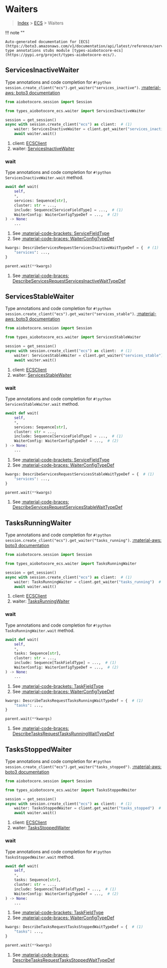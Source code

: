 # Waiters

> [Index](../README.md) > [ECS](./README.md) > Waiters

!!! note ""

    Auto-generated documentation for [ECS](https://boto3.amazonaws.com/v1/documentation/api/latest/reference/services/ecs.html#ECS)
    type annotations stubs module [types-aiobotocore-ecs](https://pypi.org/project/types-aiobotocore-ecs/).

## ServicesInactiveWaiter

Type annotations and code completion for `#!python session.create_client("ecs").get_waiter("services_inactive")`.
[:material-aws: boto3 documentation](https://boto3.amazonaws.com/v1/documentation/api/latest/reference/services/ecs.html#ECS.Waiter.ServicesInactive)

```python title="Usage example"
from aiobotocore.session import Session

from types_aiobotocore_ecs.waiter import ServicesInactiveWaiter

session = get_session()
async with session.create_client("ecs") as client:  # (1)
    waiter: ServicesInactiveWaiter = client.get_waiter("services_inactive")  # (2)
    await waiter.wait()
```

1. client: [ECSClient](./client.md)
2. waiter: [ServicesInactiveWaiter](./waiters.md#servicesinactivewaiter)


### wait

Type annotations and code completion for `#!python ServicesInactiveWaiter.wait` method.

```python title="Method definition"
await def wait(
    self,
    *,
    services: Sequence[str],
    cluster: str = ...,
    include: Sequence[ServiceFieldType] = ...,  # (1)
    WaiterConfig: WaiterConfigTypeDef = ...,  # (2)
) -> None:
    ...
```

1. See [:material-code-brackets: ServiceFieldType](./literals.md#servicefieldtype) 
2. See [:material-code-braces: WaiterConfigTypeDef](./type_defs.md#waiterconfigtypedef) 


```python title="Usage example with kwargs"
kwargs: DescribeServicesRequestServicesInactiveWaitTypeDef = {  # (1)
    "services": ...,
}

parent.wait(**kwargs)
```

1. See [:material-code-braces: DescribeServicesRequestServicesInactiveWaitTypeDef](./type_defs.md#describeservicesrequestservicesinactivewaittypedef) 
## ServicesStableWaiter

Type annotations and code completion for `#!python session.create_client("ecs").get_waiter("services_stable")`.
[:material-aws: boto3 documentation](https://boto3.amazonaws.com/v1/documentation/api/latest/reference/services/ecs.html#ECS.Waiter.ServicesStable)

```python title="Usage example"
from aiobotocore.session import Session

from types_aiobotocore_ecs.waiter import ServicesStableWaiter

session = get_session()
async with session.create_client("ecs") as client:  # (1)
    waiter: ServicesStableWaiter = client.get_waiter("services_stable")  # (2)
    await waiter.wait()
```

1. client: [ECSClient](./client.md)
2. waiter: [ServicesStableWaiter](./waiters.md#servicesstablewaiter)


### wait

Type annotations and code completion for `#!python ServicesStableWaiter.wait` method.

```python title="Method definition"
await def wait(
    self,
    *,
    services: Sequence[str],
    cluster: str = ...,
    include: Sequence[ServiceFieldType] = ...,  # (1)
    WaiterConfig: WaiterConfigTypeDef = ...,  # (2)
) -> None:
    ...
```

1. See [:material-code-brackets: ServiceFieldType](./literals.md#servicefieldtype) 
2. See [:material-code-braces: WaiterConfigTypeDef](./type_defs.md#waiterconfigtypedef) 


```python title="Usage example with kwargs"
kwargs: DescribeServicesRequestServicesStableWaitTypeDef = {  # (1)
    "services": ...,
}

parent.wait(**kwargs)
```

1. See [:material-code-braces: DescribeServicesRequestServicesStableWaitTypeDef](./type_defs.md#describeservicesrequestservicesstablewaittypedef) 
## TasksRunningWaiter

Type annotations and code completion for `#!python session.create_client("ecs").get_waiter("tasks_running")`.
[:material-aws: boto3 documentation](https://boto3.amazonaws.com/v1/documentation/api/latest/reference/services/ecs.html#ECS.Waiter.TasksRunning)

```python title="Usage example"
from aiobotocore.session import Session

from types_aiobotocore_ecs.waiter import TasksRunningWaiter

session = get_session()
async with session.create_client("ecs") as client:  # (1)
    waiter: TasksRunningWaiter = client.get_waiter("tasks_running")  # (2)
    await waiter.wait()
```

1. client: [ECSClient](./client.md)
2. waiter: [TasksRunningWaiter](./waiters.md#tasksrunningwaiter)


### wait

Type annotations and code completion for `#!python TasksRunningWaiter.wait` method.

```python title="Method definition"
await def wait(
    self,
    *,
    tasks: Sequence[str],
    cluster: str = ...,
    include: Sequence[TaskFieldType] = ...,  # (1)
    WaiterConfig: WaiterConfigTypeDef = ...,  # (2)
) -> None:
    ...
```

1. See [:material-code-brackets: TaskFieldType](./literals.md#taskfieldtype) 
2. See [:material-code-braces: WaiterConfigTypeDef](./type_defs.md#waiterconfigtypedef) 


```python title="Usage example with kwargs"
kwargs: DescribeTasksRequestTasksRunningWaitTypeDef = {  # (1)
    "tasks": ...,
}

parent.wait(**kwargs)
```

1. See [:material-code-braces: DescribeTasksRequestTasksRunningWaitTypeDef](./type_defs.md#describetasksrequesttasksrunningwaittypedef) 
## TasksStoppedWaiter

Type annotations and code completion for `#!python session.create_client("ecs").get_waiter("tasks_stopped")`.
[:material-aws: boto3 documentation](https://boto3.amazonaws.com/v1/documentation/api/latest/reference/services/ecs.html#ECS.Waiter.TasksStopped)

```python title="Usage example"
from aiobotocore.session import Session

from types_aiobotocore_ecs.waiter import TasksStoppedWaiter

session = get_session()
async with session.create_client("ecs") as client:  # (1)
    waiter: TasksStoppedWaiter = client.get_waiter("tasks_stopped")  # (2)
    await waiter.wait()
```

1. client: [ECSClient](./client.md)
2. waiter: [TasksStoppedWaiter](./waiters.md#tasksstoppedwaiter)


### wait

Type annotations and code completion for `#!python TasksStoppedWaiter.wait` method.

```python title="Method definition"
await def wait(
    self,
    *,
    tasks: Sequence[str],
    cluster: str = ...,
    include: Sequence[TaskFieldType] = ...,  # (1)
    WaiterConfig: WaiterConfigTypeDef = ...,  # (2)
) -> None:
    ...
```

1. See [:material-code-brackets: TaskFieldType](./literals.md#taskfieldtype) 
2. See [:material-code-braces: WaiterConfigTypeDef](./type_defs.md#waiterconfigtypedef) 


```python title="Usage example with kwargs"
kwargs: DescribeTasksRequestTasksStoppedWaitTypeDef = {  # (1)
    "tasks": ...,
}

parent.wait(**kwargs)
```

1. See [:material-code-braces: DescribeTasksRequestTasksStoppedWaitTypeDef](./type_defs.md#describetasksrequesttasksstoppedwaittypedef) 

